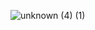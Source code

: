 
![unknown (4) (1)](https://user-images.githubusercontent.com/49777543/172066283-b47f3ead-c743-41ad-a411-5e8c47233287.png)
